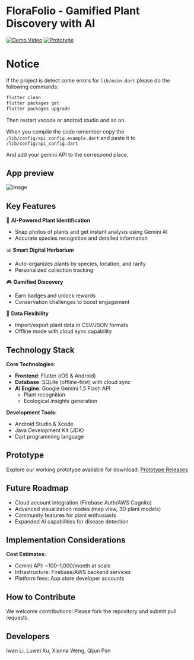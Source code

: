# FloraFolio - Gamified Plant Discovery with AI

[![Demo Video](https://img.shields.io/badge/Demo-Watch%20Video-red)](https://youtu.be/Z6SlXJZFX3c) 
[![Prototype](https://img.shields.io/badge/Prototype-Download-blue)](https://github.com/FloraFolio/Train/releases)

# Notice
If the project is detect some errors for `lib/main.dart` please do the following commands:

```bash
flutter clean
flutter packages get
flutter packages upgrade
```
Then restart vscode or android studio and so on.

When you compile the code remember copy the `/lib/config/api_config.example.dart` and paste it to `/lib/config/api_config.dart`

And add your gemini API to the correspond place.  

## App preview
![image](https://github.com/user-attachments/assets/a75c0ae7-21ef-494b-bb4b-dfa25a9dd982)


## Key Features
🌿 **AI-Powered Plant Identification**  
- Snap photos of plants and get instant analysis using Gemini AI
- Accurate species recognition and detailed information

📊 **Smart Digital Herbarium** 
- Auto-organizes plants by species, location, and rarity
- Personalized collection tracking

🎮 **Gamified Discovery**
- Earn badges and unlock rewards
- Conservation challenges to boost engagement

📁 **Data Flexibility**
- Import/export plant data in CSV/JSON formats
- Offline mode with cloud sync capability

## Technology Stack
**Core Technologies:**
- **Frontend**: Flutter (iOS & Android)
- **Database**: SQLite (offline-first) with cloud sync
- **AI Engine**: Google Gemini 1.5 Flash API
  - Plant recognition
  - Ecological insights generation

**Development Tools:**
- Android Studio & Xcode
- Java Development Kit (JDK)
- Dart programming language

## Prototype
Explore our working prototype available for download:
[Prototype Releases](https://github.com/FloraFolio/Train/releases)

## Future Roadmap
- Cloud account integration (Firebase Auth/AWS Cognito)
- Advanced visualization modes (map view, 3D plant models)
- Community features for plant enthusiasts
- Expanded AI capabilities for disease detection

## Implementation Considerations
**Cost Estimates:**
- Gemini API: ~$100–$1,000/month at scale
- Infrastructure: Firebase/AWS backend services
- Platform fees: App store developer accounts

## How to Contribute
We welcome contributions! Please fork the repository and submit pull requests.

## Developers
Iwan Li, Luwei Xu, Xianna Weng, Qijun Pan
